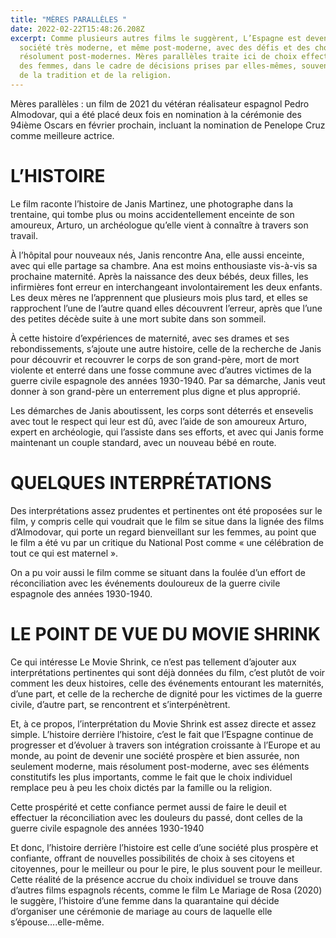 ```yaml
---
title: "MÈRES PARALLÈLES "
date: 2022-02-22T15:48:26.208Z
excerpt: Comme plusieurs autres films le suggèrent, L’Espagne est devenue une
  société très moderne, et même post-moderne, avec des défis et des choix
  résolument post-modernes. Mères parallèles traite ici de choix effectués par
  des femmes, dans le cadre de décisions prises par elles-mêmes, souvent au-delà
  de la tradition et de la religion.
---
```

Mères parallèles : un film de 2021 du vétéran réalisateur espagnol Pedro Almodovar, qui a été placé deux fois en nomination à la cérémonie des 94ième Oscars en février prochain, incluant la nomination de Penelope Cruz comme meilleure actrice. 

# L’HISTOIRE

Le film raconte l’histoire de Janis Martinez, une photographe dans la trentaine, qui tombe plus ou moins accidentellement enceinte de son amoureux, Arturo, un archéologue qu’elle vient à connaître à travers son travail. 

À l’hôpital pour nouveaux nés, Janis rencontre Ana, elle aussi enceinte, avec qui elle partage sa chambre. Ana est moins enthousiaste vis-à-vis sa prochaine maternité. Après la naissance des deux bébés, deux filles, les infirmières font erreur en interchangeant involontairement les deux enfants. Les deux mères ne l’apprennent que plusieurs mois plus tard, et elles se rapprochent l’une de l’autre quand elles découvrent l’erreur, après que l’une des petites décède suite à une mort subite dans son sommeil. 

À cette histoire d’expériences de maternité, avec ses drames et ses rebondissements, s’ajoute une autre histoire, celle de la recherche de Janis pour découvrir et recouvrer le corps de son grand-père, mort de mort violente et enterré dans une fosse commune avec d’autres victimes de la guerre civile espagnole des années 1930-1940. Par sa démarche, Janis veut donner à son grand-père un enterrement plus digne et plus approprié. 

Les démarches de Janis aboutissent, les corps sont déterrés et ensevelis avec tout le respect qui leur est dû, avec l’aide de son amoureux Arturo, expert en archéologie, qui l’assiste dans ses efforts, et avec qui Janis forme maintenant un couple standard, avec un nouveau bébé en route. 

# QUELQUES INTERPRÉTATIONS

Des interprétations assez prudentes et pertinentes ont été proposées sur le film, y compris celle qui voudrait que le film se situe dans la lignée des films d’Almodovar, qui porte un regard bienveillant sur les femmes, au point que le film a été vu par un critique du National Post comme « une célébration de tout ce qui est maternel ». 

On a pu voir aussi le film comme se situant dans la foulée d’un effort de réconciliation avec les événements douloureux de la guerre civile espagnole des années 1930-1940. 

# LE POINT DE VUE DU MOVIE SHRINK

Ce qui intéresse Le Movie Shrink, ce n’est pas tellement d’ajouter aux interprétations pertinentes qui sont déjà données du film,  c’est plutôt de voir comment les deux histoires, celle des événements entourant les maternités, d’une part, et celle de la recherche de dignité pour les victimes de la guerre civile, d’autre part, se rencontrent et s’interpénètrent.

Et, à ce propos, l’interprétation du Movie Shrink est assez directe et assez simple.
L’histoire derrière l’histoire, c’est le fait que l’Espagne continue de progresser et d’évoluer à travers son intégration croissante à l’Europe et au monde, au point de devenir une société prospère et bien assurée, non seulement moderne, mais résolument post-moderne, avec ses éléments constitutifs les plus importants, comme le fait que le choix individuel remplace peu à peu les choix dictés par la famille ou la religion.

Cette prospérité et cette confiance permet aussi de faire le deuil et effectuer la réconciliation avec les douleurs du passé, dont celles de la guerre civile espagnole des années 1930-1940

Et donc, l’histoire derrière l’histoire est celle d’une société plus prospère et confiante, offrant de nouvelles possibilités de choix à ses citoyens et citoyennes, pour le meilleur ou pour le pire, le plus souvent pour le meilleur. Cette réalité de la présence accrue du choix individuel se trouve dans d’autres films espagnols récents, comme le film Le Mariage de Rosa (2020) le suggère, l’histoire d’une femme dans la quarantaine qui décide d’organiser une cérémonie de mariage au cours de laquelle elle s’épouse….elle-même. 
